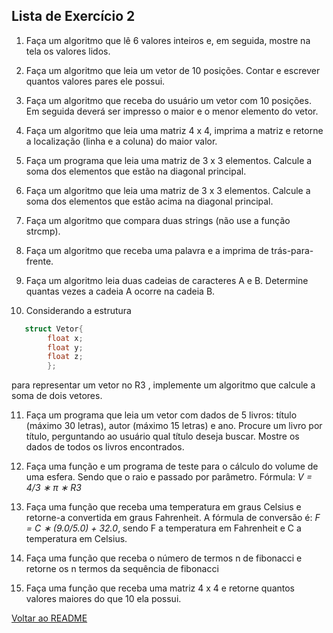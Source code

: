 ## <b>Lista de Exercício 2</b>

1. Faça um algoritmo que lê 6 valores inteiros e, em seguida, mostre na tela os valores lidos.

2. Faça um algoritmo que leia um vetor de 10 posições. Contar e escrever quantos valores pares ele possui.

3. Faça um algoritmo que receba do usuário um vetor com 10 posições. Em seguida deverá ser impresso o maior e o menor elemento do vetor.

4. Faça um algoritmo que leia uma matriz 4 x 4, imprima a matriz e retorne a localização (linha e a coluna) do maior valor.

5. Faça um programa que leia uma matriz de 3 x 3 elementos. Calcule a soma dos elementos que estão na diagonal principal.

6. Faça um algoritmo que leia uma matriz de 3 x 3 elementos. Calcule a soma dos elementos que estão acima na diagonal principal.

7. Faça um algoritmo que compara duas strings (não use a função strcmp).

8. Faça um algoritmo que receba uma palavra e a imprima de trás-para-frente.

9. Faça um algoritmo leia duas cadeias de caracteres A e B. Determine quantas vezes a cadeia A ocorre na cadeia B.

10. Considerando a estrutura
```C
   struct Vetor{
        float x;
        float y;
        float z; 
        };
```
para representar um vetor no R3 , implemente um algoritmo que calcule a soma de dois vetores.

11.  Faça um programa que leia um vetor com dados de 5 livros: título (máximo 30 letras), autor (máximo 15 letras) e ano. Procure um livro por título, perguntando ao usuário qual título deseja buscar. Mostre os dados de todos os livros encontrados.

12. Faça uma função e um programa de teste para o cálculo do volume de uma esfera. Sendo que o raio e passado por parâmetro. Fórmula: _V = 4/3 ∗ π ∗ R3_

13. Faça uma função que receba uma temperatura em graus Celsius e retorne-a convertida em graus Fahrenheit. A fórmula de conversão é: _F = C ∗ (9.0/5.0) + 32.0_, sendo F a temperatura em Fahrenheit e C a temperatura em Celsius.

14. Faça uma função que receba o número de termos ​n de fibonacci e retorne os ​n termos da sequência de fibonacci
 
15. Faça uma função que receba uma matriz 4 x 4 e retorne quantos valores maiores do que 10 ela possui.

[Voltar ao README](../README.md)